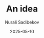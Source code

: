 ---
layout:     post
title:      An idea
# subtitle:   First ever post.
date:       2025-05-10
author:     Nurali Sadibekov
header-img: img/post-bg-cook.jpg
catalog: false
tags:
    - Company
---